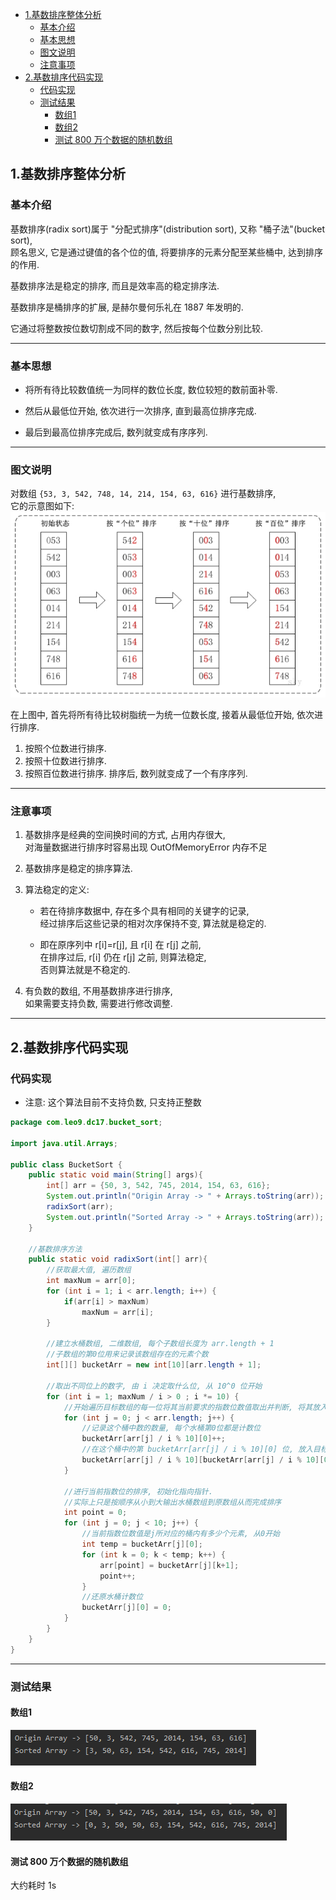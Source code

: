 <!-- TOC -->

- [1.基数排序整体分析](#1基数排序整体分析)
  - [基本介绍](#基本介绍)
  - [基本思想](#基本思想)
  - [图文说明](#图文说明)
  - [注意事项](#注意事项)
- [2.基数排序代码实现](#2基数排序代码实现)
  - [代码实现](#代码实现)
  - [测试结果](#测试结果)
    - [数组1](#数组1)
    - [数组2](#数组2)
    - [测试 800 万个数据的随机数组](#测试-800-万个数据的随机数组)

<!-- /TOC -->

## 1.基数排序整体分析

### 基本介绍
基数排序(radix sort)属于 "分配式排序"(distribution sort), 又称 "桶子法"(bucket sort),  
顾名思义, 它是通过键值的各个位的值, 将要排序的元素分配至某些桶中, 达到排序的作用.

基数排序法是稳定的排序, 而且是效率高的稳定排序法.

基数排序是桶排序的扩展, 是赫尔曼何乐礼在 1887 年发明的.

它通过将整数按位数切割成不同的数字, 然后按每个位数分别比较.


****
### 基本思想
- 将所有待比较数值统一为同样的数位长度, 数位较短的数前面补零.

- 然后从最低位开始, 依次进行一次排序, 直到最高位排序完成.

- 最后到最高位排序完成后, 数列就变成有序序列.


****
### 图文说明
对数组 `{53, 3, 542, 748, 14, 214, 154, 63, 616}` 进行基数排序,   
它的示意图如下:  
![基数排序图文](../99.images/2020-05-26-09-43-56.png)

在上图中, 首先将所有待比较树脂统一为统一位数长度, 接着从最低位开始, 依次进行排序.
1. 按照个位数进行排序.
2. 按照十位数进行排序.
3. 按照百位数进行排序.
排序后, 数列就变成了一个有序序列.

****
### 注意事项
1. 基数排序是经典的空间换时间的方式, 占用内存很大,  
   对海量数据进行排序时容易出现 OutOfMemoryError 内存不足

2. 基数排序是稳定的排序算法.
   
3. 算法稳定的定义:  
     - 若在待排序数据中, 存在多个具有相同的关键字的记录,  
       经过排序后这些记录的相对次序保持不变, 算法就是稳定的.
        
     - 即在原序列中 r[i]=r[j], 且 r[i] 在 r[j] 之前,  
       在排序过后, r[i] 仍在 r[j] 之前, 则算法稳定,  
       否则算法就是不稳定的.

4. 有负数的数组, 不用基数排序进行排序,  
   如果需要支持负数, 需要进行修改调整.

****
## 2.基数排序代码实现
### 代码实现
- 注意: 这个算法目前不支持负数, 只支持正整数
  
```java
package com.leo9.dc17.bucket_sort;

import java.util.Arrays;

public class BucketSort {
    public static void main(String[] args){
        int[] arr = {50, 3, 542, 745, 2014, 154, 63, 616};
        System.out.println("Origin Array -> " + Arrays.toString(arr));
        radixSort(arr);
        System.out.println("Sorted Array -> " + Arrays.toString(arr));
    }

    //基数排序方法
    public static void radixSort(int[] arr){
        //获取最大值, 遍历数组
        int maxNum = arr[0];
        for (int i = 1; i < arr.length; i++) {
            if(arr[i] > maxNum)
                maxNum = arr[i];
        }

        //建立水桶数组, 二维数组, 每个子数组长度为 arr.length + 1
        //子数组的第0位用来记录该数组存在的元素个数
        int[][] bucketArr = new int[10][arr.length + 1];

        //取出不同位上的数字, 由 i 决定取什么位, 从 10^0 位开始
        for (int i = 1; maxNum / i > 0 ; i *= 10) {
            //开始遍历目标数组的每一位将其当前要求的指数位数值取出并判断, 将其放入所对应的桶中
            for (int j = 0; j < arr.length; j++) {
                //记录这个桶中数的数量, 每个水桶第0位都是计数位
                bucketArr[arr[j] / i % 10][0]++;
                //在这个桶中的第 bucketArr[arr[j] / i % 10][0] 位, 放入目标数组的当前元素
                bucketArr[arr[j] / i % 10][bucketArr[arr[j] / i % 10][0]] = arr[j];
            }

            //进行当前指数位的排序, 初始化指向指针.
            //实际上只是按顺序从小到大输出水桶数组到原数组从而完成排序
            int point = 0;
            for (int j = 0; j < 10; j++) {
                //当前指数位数值是j所对应的桶内有多少个元素, 从0开始
                int temp = bucketArr[j][0];
                for (int k = 0; k < temp; k++) {
                    arr[point] = bucketArr[j][k+1];
                    point++;
                }
                //还原水桶计数位
                bucketArr[j][0] = 0;
            }
        }
    }
}

```

****
### 测试结果

#### 数组1
![array1](../99.images/2020-05-26-16-13-22.png)

#### 数组2
![array2](../99.images/2020-05-26-16-15-27.png)

#### 测试 800 万个数据的随机数组
大约耗时 1s